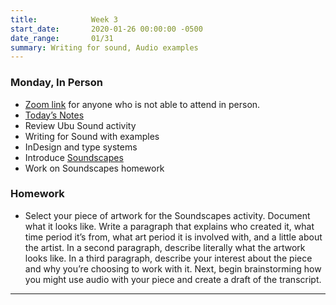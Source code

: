 ```yaml
---
title:            Week 3
start_date:       2020-01-26 00:00:00 -0500
date_range:       01/31
summary: Writing for sound, Audio examples 
---
```


### Monday, In Person

- [Zoom link](https://zoom.us/j/7047994536?pwd=RThBZ0oyWHd5M2RZcmFNQUVwUFJHUT09) for anyone who is not able to attend in person.
- [Today&rsquo;s Notes](https://paper.dropbox.com/doc/Penn-Graphic-Design-Week-3-Writing-for-Sound--BbD7hsflTm9IBGuU4TwaOLKDAQ-GgetLQJ78MRgdvOf1J4Rw)
- Review Ubu Sound activity
- Writing for Sound with examples
- InDesign and type systems
- Introduce [Soundscapes](projects/soundscape)
- Work on Soundscapes homework

### Homework
- Select your piece of artwork for the Soundscapes activity. Document what it looks like. Write a paragraph that explains who created it, what time period it&rsquo;s from, what art period it is involved with, and a little about the artist. In a second paragraph, describe literally what the artwork looks like. In a third paragraph, describe your interest about the piece and why you&rsquo;re choosing to work with it. Next, begin brainstorming how you might use audio with your piece and create a draft of the transcript.


---

